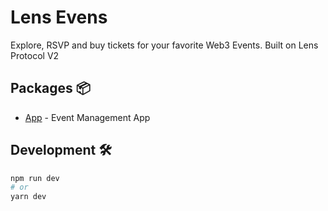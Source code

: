 # Lens Evens

Explore, RSVP and buy tickets for your favorite Web3 Events. Built on Lens Protocol V2

## Packages 📦

- [App](./packages/app) - Event Management App

## Development 🛠️

```bash
npm run dev
# or
yarn dev
```
